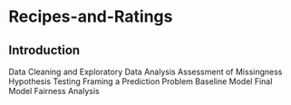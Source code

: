 # Recipes-and-Ratings

## Introduction
Data Cleaning and Exploratory Data Analysis
Assessment of Missingness
Hypothesis Testing
Framing a Prediction Problem
Baseline Model
Final Model
Fairness Analysis
